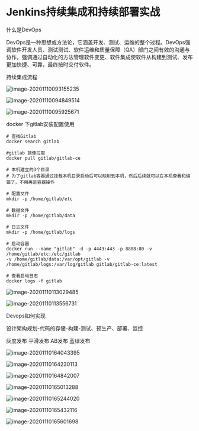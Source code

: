 # Jenkins持续集成和持续部署实战

什么是DevOps

DevOps是一种思想或方法论，它涵盖开发、测试、运维的整个过程。DevOps强调软件开发人员、测试测试、软件运维和质量保障（QA）部门之间有效的沟通与协作，强调通过自动化的方法管理软件变更、软件集成使软件从构建到测试、发布更加快捷、可靠，最终按时交付软件。

持续集成流程

![image-20201110093155235](Jenkins.assets/image-20201110093155235.png)

![image-20201110094849514](Jenkins.assets/image-20201110094849514.png)

![image-20201110095925671](Jenkins.assets/image-20201110095925671.png)

docker 下gitlab安装配置使用

```shell
# 查找Gitlab
docker search gitlab

#gitlab 镜像拉取
docker pull gitlab/gitlab-ce

# 本机建立的3个目录
# 为了gitlab容器通过挂载本机目录启动后可以映射到本机，然后后续就可以在本机查看和编辑了，不用再进容器操作

# 配置文件
mkdir -p /home/gitlab/etc

# 数据文件
mkdir -p /home/gitlab/data

# 日志文件
mkdir -p /home/gitlab/logs

# 启动容器
docker run --name "gitlab" -d -p 4443:443 -p 8888:80 -v /home/gitlab/etc:/etc/gitlab
-v /home/gitlab/data:/var/opt/gitlab -v /home/gitlab/logs:/var/log/gitlab gitlab/gitlab-ce:latest

# 查看启动日志
docker logs -f gitlab

```

![image-20201110113029485](Jenkins.assets/image-20201110113029485.png)

![image-20201110113556731](Jenkins.assets/image-20201110113556731.png)

Devops如何实现

设计架构规划-代码的存储-构建-测试、预生产、部署、监控







灰度发布 平滑发布 AB发布 蓝绿发布

![image-20201110164043395](Jenkins.assets/image-20201110164043395.png)

![image-20201110164230113](Jenkins.assets/image-20201110164230113.png)

![image-20201110164842007](Jenkins.assets/image-20201110164842007.png)

![image-20201110165013288](Jenkins.assets/image-20201110165013288.png)

![image-20201110165244020](Jenkins.assets/image-20201110165244020.png)

![image-20201110165432116](Jenkins.assets/image-20201110165432116.png)

![image-20201110165601698](Jenkins.assets/image-20201110165601698.png)